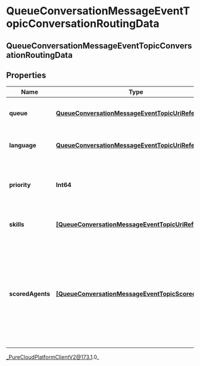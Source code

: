 # QueueConversationMessageEventTopicConversationRoutingData

## QueueConversationMessageEventTopicConversationRoutingData

## Properties

|Name | Type | Description | Notes|
|------------ | ------------- | ------------- | -------------|
| **queue** | [**QueueConversationMessageEventTopicUriReference**](QueueConversationMessageEventTopicUriReference) | A UriReference for a resource | [optional] |
| **language** | [**QueueConversationMessageEventTopicUriReference**](QueueConversationMessageEventTopicUriReference) | A UriReference for a resource | [optional] |
| **priority** | **Int64** | The priority of the conversation to use for routing decisions | [optional] |
| **skills** | [**[QueueConversationMessageEventTopicUriReference]**]([QueueConversationMessageEventTopicUriReference]) | The skills to use for routing decisions | [optional] |
| **scoredAgents** | [**[QueueConversationMessageEventTopicScoredAgent]**]([QueueConversationMessageEventTopicScoredAgent]) | A collection of agents and their assigned scores for this conversation (0 - 100, higher being better), for use in routing to preferred agents | [optional] |



_PureCloudPlatformClientV2@173.1.0_
